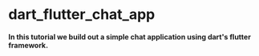 # dart_flutter_chat_app

#### In this tutorial we build out a simple chat application using dart's flutter framework. 
